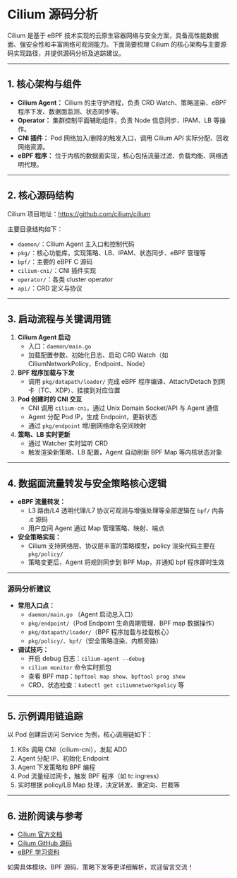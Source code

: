 # Cilium 源码分析

Cilium 是基于 eBPF 技术实现的云原生容器网络与安全方案，具备高性能数据面、强安全性和丰富网络可观测能力。下面简要梳理 Cilium 的核心架构与主要源码实现路径，并提供源码分析及追踪建议。

---

## 1. 核心架构与组件

- **Cilium Agent：** Cilium 的主守护进程，负责 CRD Watch、策略渲染、eBPF 程序下发、数据面监测、状态同步等。
- **Operator：** 集群控制平面辅助组件，负责 Node 信息同步、IPAM、LB 等操作。
- **CNI 插件：** Pod 网络加入/删除的触发入口，调用 Cilium API 实际分配、回收网络资源。
- **eBPF 程序：** 位于内核的数据面实现，核心包括流量过滤、负载均衡、网络透明代理。

---

## 2. 核心源码结构

Cilium 项目地址：https://github.com/cilium/cilium

主要目录结构如下：

- `daemon/`：Cilium Agent 主入口和控制代码
- `pkg/`：核心功能库，实现策略、LB、IPAM、状态同步、eBPF 管理等
- `bpf/`：主要的 eBPF C 源码
- `cilium-cni/`：CNI 插件实现
- `operator/`：各类 cluster operator
- `api/`：CRD 定义与协议

---

## 3. 启动流程与关键调用链

1. **Cilium Agent 启动**
   - 入口：`daemon/main.go`
   - 加载配置参数、初始化日志、启动 CRD Watch（如 CiliumNetworkPolicy、Endpoint、Node）
2. **BPF 程序加载与下发**
   - 调用 `pkg/datapath/loader/` 完成 eBPF 程序编译、Attach/Detach 到网卡（TC、XDP）、挂接到对应位置
3. **Pod 创建时的 CNI 交互**
   - CNI 调用 `cilium-cni`，通过 Unix Domain Socket/API 与 Agent 通信
   - Agent 分配 Pod IP，生成 Endpoint，更新状态
   - 通过 `pkg/endpoint` 增/删网络命名空间映射
4. **策略、LB 实时更新**
   - 通过 Watcher 实时监听 CRD
   - 触发渲染新策略、LB 配置，Agent 自动刷新 BPF Map 等内核状态对象

---

## 4. 数据面流量转发与安全策略核心逻辑

- **eBPF 流量转发：**
  - L3 路由/L4 透明代理/L7 协议可观测与增强处理等全部逻辑在 `bpf/` 内各 .c 源码
  - 用户空间 Agent 通过 Map 管理策略、映射、端点
- **安全策略实现：**
  - Cilium 支持网络层、协议层丰富的策略模型，policy 渲染代码主要在 `pkg/policy/`
  - 策略变更后，Agent 将规则同步到 BPF Map，并通知 bpf 程序即时生效

---

### 源码分析建议

- **常用入口点：**
    - `daemon/main.go` （Agent 启动总入口）
    - `pkg/endpoint/`（Pod Endpoint 生命周期管理、BPF map 数据操作）
    - `pkg/datapath/loader/`（BPF 程序加载与挂载核心）
    - `pkg/policy/`、`bpf/`（安全策略渲染、内核旁路）
- **调试技巧：**
    - 开启 debug 日志：`cilium-agent --debug`
    - `cilium monitor` 命令实时抓包
    - 查看 BPF map：`bpftool map show`、`bpftool prog show`
    - CRD、状态检查：`kubectl get ciliumnetworkpolicy` 等

---

## 5. 示例调用链追踪

以 Pod 创建后访问 Service 为例，核心调用链如下：

1. K8s 调用 CNI（cilium-cni），发起 ADD
2. Agent 分配 IP、初始化 Endpoint
3. Agent 下发策略和 BPF 编程
4. Pod 流量经过网卡，触发 BPF 程序（如 tc ingress）
5. 实时根据 policy/LB Map 处理，决定转发、重定向、拦截等

---

## 6. 进阶阅读与参考

- [Cilium 官方文档](https://docs.cilium.io/)
- [Cilium GitHub 源码](https://github.com/cilium/cilium)
- [eBPF 学习资料](https://ebpf.io/)

如需具体模块、BPF 源码、策略下发等更详细解析，欢迎留言交流！

